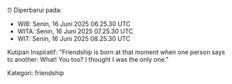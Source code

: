 ⏰ Diperbarui pada:
- WIB: Senin, 16 Juni 2025 06.25.30 UTC
- WITA: Senin, 16 Juni 2025 07.25.30 UTC
- WIT: Senin, 16 Juni 2025 08.25.30 UTC

Kutipan Inspiratif:
"Friendship is born at that moment when one person says to another: What! You too? I thought I was the only one."


Kategori: friendship

